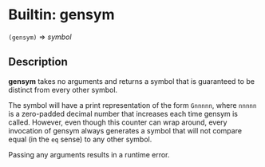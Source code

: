 Builtin: gensym
===============

`(gensym)` => _symbol_

Description
-----------

**gensym** takes no arguments and returns a symbol that is guaranteed to be
distinct from every other symbol.

The symbol will have a print representation of the form `Gnnnnn`, where `nnnnn`
is a zero-padded decimal number that increases each time gensym is called.
However, even though this counter can wrap around, every invocation of gensym
always generates a symbol that will not compare equal (in the `eq` sense) to
any other symbol.

Passing any arguments results in a runtime error.

